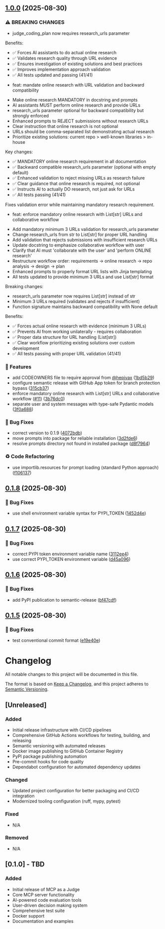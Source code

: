 ## [1.0.0](https://github.com/hepivax/mcp-as-a-judge/compare/v0.1.8...v1.0.0) (2025-08-30)

### ⚠ BREAKING CHANGES

* judge_coding_plan now requires research_urls parameter

Benefits:
- ✅ Forces AI assistants to do actual online research
- ✅ Validates research quality through URL evidence
- ✅ Ensures investigation of existing solutions and best practices
- ✅ Improves implementation approach validation
- ✅ All tests updated and passing (41/41)

* feat: mandate online research with URL validation and backward compatibility

- Make online research MANDATORY in docstring and prompts
- AI assistants MUST perform online research and provide URLs
- research_urls parameter optional for backward compatibility but strongly enforced
- Enhanced prompts to REJECT submissions without research URLs
- Clear instruction that online research is not optional
- URLs should be comma-separated list demonstrating actual research
- Prioritize existing solutions: current repo > well-known libraries > in-house

Key changes:
- ✅ MANDATORY online research requirement in all documentation
- ✅ Backward compatible research_urls parameter (optional with empty default)
- ✅ Enhanced validation to reject missing URLs as research failure
- ✅ Clear guidance that online research is required, not optional
- ✅ Instructs AI to actually DO research, not just ask for URLs
- ✅ All tests passing (41/41)

Fixes validation error while maintaining mandatory research requirement.

* feat: enforce mandatory online research with List[str] URLs and collaborative workflow

- Add mandatory minimum 3 URLs validation for research_urls parameter
- Change research_urls from str to List[str] for proper URL handling
- Add validation that rejects submissions with insufficient research URLs
- Update docstring to emphasize collaborative workflow with user
- Clarify that AI must 'collaborate with the user' and 'perform ONLINE research'
- Restructure workflow order: requirements → online research → repo analysis → design → plan
- Enhanced prompts to properly format URL lists with Jinja templating
- All tests updated to provide minimum 3 URLs and use List[str] format

Breaking changes:
- research_urls parameter now requires List[str] instead of str
- Minimum 3 URLs required (validates and rejects if insufficient)
- Function signature maintains backward compatibility with None default

Benefits:
- ✅ Forces actual online research with evidence (minimum 3 URLs)
- ✅ Prevents AI from working unilaterally - requires collaboration
- ✅ Proper data structure for URL handling (List[str])
- ✅ Clear workflow prioritizing existing solutions over custom development
- ✅ All tests passing with proper URL validation (41/41)

### 🚀 Features

* add CODEOWNERS file to require approval from [@hepivax](https://github.com/hepivax) ([1bd5b29](https://github.com/hepivax/mcp-as-a-judge/commit/1bd5b2961b99519fe9b819363fb56902b21dbb1e))
* configure semantic release with GitHub App token for branch protection bypass ([315cb37](https://github.com/hepivax/mcp-as-a-judge/commit/315cb379fb1b50c0e241c5573322a3ead6e0b41a))
* enforce mandatory online research with List[str] URLs and collaborative workflow ([#11](https://github.com/hepivax/mcp-as-a-judge/issues/11)) ([3b76dc0](https://github.com/hepivax/mcp-as-a-judge/commit/3b76dc0bda287acfbc51ab5aef1586e85eb34b1a))
* separate user and system messages with type-safe Pydantic models ([3f0a688](https://github.com/hepivax/mcp-as-a-judge/commit/3f0a688b9c7839efa8302dd54ab13be497f489e2))

### 🐛 Bug Fixes

* correct version to 0.1.9 ([4072bdb](https://github.com/hepivax/mcp-as-a-judge/commit/4072bdbfeda715c7affa19613cbed48ff560d402))
* move prompts into package for reliable installation ([3d2fde6](https://github.com/hepivax/mcp-as-a-judge/commit/3d2fde6143edb3c0598788e5b370fa30dc6163af))
* resolve prompts directory not found in installed package ([d8f7964](https://github.com/hepivax/mcp-as-a-judge/commit/d8f7964f85582fdfe118e70860cee7f988f3d563))

### ♻️ Code Refactoring

* use importlib.resources for prompt loading (standard Python approach) ([f106137](https://github.com/hepivax/mcp-as-a-judge/commit/f106137bb69324c6cae9284193a48f734cb8851c))

## [0.1.8](https://github.com/hepivax/mcp-as-a-judge/compare/v0.1.7...v0.1.8) (2025-08-30)

### 🐛 Bug Fixes

* use shell environment variable syntax for PYPI_TOKEN ([1452d4e](https://github.com/hepivax/mcp-as-a-judge/commit/1452d4e712b62f6c6af412cfa77116bca46a6bb7))

## [0.1.7](https://github.com/hepivax/mcp-as-a-judge/compare/v0.1.6...v0.1.7) (2025-08-30)

### 🐛 Bug Fixes

* correct PYPI token environment variable name ([3112ee4](https://github.com/hepivax/mcp-as-a-judge/commit/3112ee4ebbca75510a9e2069fe49a84272dbb382))
* use correct PYPI_TOKEN environment variable ([d45a096](https://github.com/hepivax/mcp-as-a-judge/commit/d45a096773c28a9edc1e5e393d95c14687de467a))

## [0.1.6](https://github.com/hepivax/mcp-as-a-judge/compare/v0.1.5...v0.1.6) (2025-08-30)

### 🐛 Bug Fixes

* add PyPI publication to semantic-release ([bf47cdf](https://github.com/hepivax/mcp-as-a-judge/commit/bf47cdf66b177839f3b1bb0137b6b4a0973e98e7))

## [0.1.5](https://github.com/hepivax/mcp-as-a-judge/compare/v0.1.4...v0.1.5) (2025-08-30)

### 🐛 Bug Fixes

* test conventional commit format ([e19e40e](https://github.com/hepivax/mcp-as-a-judge/commit/e19e40ede5b848f939a41391d06b54fcdeb680b1))

# Changelog

All notable changes to this project will be documented in this file.

The format is based on [Keep a Changelog](https://keepachangelog.com/en/1.0.0/),
and this project adheres to [Semantic Versioning](https://semver.org/spec/v2.0.0.html).

## [Unreleased]

### Added

- Initial release infrastructure with CI/CD pipelines
- Comprehensive GitHub Actions workflows for testing, building, and releasing
- Semantic versioning with automated releases
- Docker image publishing to GitHub Container Registry
- PyPI package publishing automation
- Pre-commit hooks for code quality
- Dependabot configuration for automated dependency updates

### Changed

- Updated project configuration for better packaging and CI/CD integration
- Modernized tooling configuration (ruff, mypy, pytest)

### Fixed

- N/A

### Removed

- N/A

## [0.1.0] - TBD

### Added

- Initial release of MCP as a Judge
- Core MCP server functionality
- AI-powered code evaluation tools
- User-driven decision making system
- Comprehensive test suite
- Docker support
- Documentation and examples

